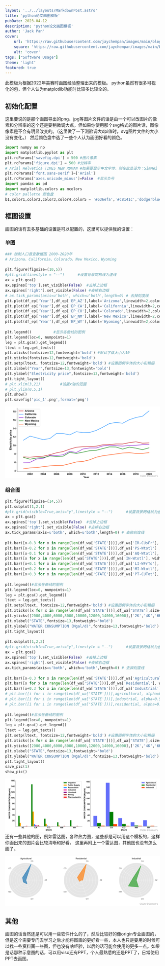 ```yaml
---
layout: '../../layouts/MarkdownPost.astro'
title: 'python论文画图模板'
pubDate: 2023-04-12
description: 'python论文画图模板'
author: 'Jack Pan'
cover:
    url: 'https://raw.githubusercontent.com/jaychempan/images/main/blog-imgs/202304121716469.png'
    square: 'https://raw.githubusercontent.com/jaychempan/images/main/blog-imgs/202304121716469.png'
    alt: 'cover'
tags: ["Software Usage"]
theme: 'light'
featured: true
---
```

此模板为根据2022年美赛时画图经验整理出来的模板。
python虽然有很多可视化的包，但个人认为matplotlib功能时比较多比较全的。
## 初始化配置
这里要说的是那个画图导出的png、jpg等图片文件的话是由一个可以改图片的像素和分辨率的这个还是要稍微调大点，但如果你使用那个svg格式的图片话，图像像素是不会有明显改变的。（这里做了一下测验调大dpi值时，svg图片文件的大小没有变化。）
然后颜色盘中选了一些个人认为画图好看的颜色。
```python
import numpy as np
import matplotlib.pyplot as plt
plt.rcParams['savefig.dpi'] = 500 #图片像素
plt.rcParams['figure.dpi'] = 500 #分辨率
# Arial Helvetica TIMES NEW ROMAN #如果要显示中文字体，则在此处设为：SimHei
plt.rcParams['font.sans-serif']=['Arial']  
plt.rcParams['axes.unicode_minus']=False  #显示负号
import pandas as pd
import matplotlib.colors as mcolors
# color pallette 颜色盘
b1,color1,color2,color3,color4,color5 = '#636efa','#c8141c','dodgerblue', '#8714d0', 'green', 'orangered' 
```


## 框图设置
画图的话有去多基础的设置是可以配置的，这里可以提供我的设置：
### 单图

```python
### 绘制人口普查数据图 2000-2020年 
# Arizona、California、Colorado、New Mexico、Wyoming

plt.figure(figsize=(10,5))
#plt.grid(linestyle = "--")      #设置背景网格线为虚线
ax = plt.gca()
ax.spines['top'].set_visible(False)  #去掉上边框
ax.spines['right'].set_visible(False) #去掉右边框
# ax.tick_params(axis=u'both', which=u'both',length=0) # 去掉刻度线
plt.plot(df_ep['Year'],df_ep['EP_AZ'],label='Arizona',linewidth=2,color=color1)
plt.plot(df_ep['Year'],df_ep['EP_CA'],label='California',linewidth=2,color=color2)
plt.plot(df_ep['Year'],df_ep['EP_CO'],label='Colorado',linewidth=2,color=color3)
plt.plot(df_ep['Year'],df_ep['EP_NM'],label='New Mexico',linewidth=2,color=color4)
plt.plot(df_ep['Year'],df_ep['EP_WY'],label='Wyoming',linewidth=2,color=color5)

plt.legend()          #显示各曲线的图例
plt.legend(loc=0, numpoints=1)
leg = plt.gca().get_legend()
ltext = leg.get_texts()
plt.xticks(fontsize=12,fontweight='bold') #默认字体大小为10
plt.yticks(fontsize=12,fontweight='bold')
plt.setp(ltext, fontsize=12,fontweight='bold') #设置图例字体的大小和粗细
plt.xlabel("Year",fontsize=13,fontweight='bold')
plt.ylabel("Electricity price",fontsize=13,fontweight='bold')
plt.tight_layout()
# plt.xlim(3,21)         #设置x轴的范围
# plt.ylim(0.5,1)
plt.show()
plt.savefig('pic_1'.png',format='png')
```
![|inline](https://raw.githubusercontent.com/jaychempan/images/main/blog-imgs/202304121715830.png)

### 组合图
```python
plt.figure(figsize=(14,5))
plt.subplot(1,2,1)
#plt.grid(visible=True,axis="y",linestyle = "--")      #设置背景网格线为虚线
ax = plt.gca()
ax.spines['top'].set_visible(False)  #去掉上边框
ax.spines['right'].set_visible(False) #去掉右边框
ax.tick_params(axis=u'both', which=u'both',length=0) # 去掉刻度线

plt.bar([x-0.3 for x in range(len(df_wa['STATE']))],df_wa['IR-CUsFr'], width=0.1,color='green',label="Irrigation")
plt.bar([x-0.2 for x in range(len(df_wa['STATE']))],df_wa['PS-Wtotl'] ,width=0.1,color='orange',label="Public Supply")
plt.bar([x-0.1 for x in range(len(df_wa['STATE']))],df_wa['AQ-Wtotl'], width=0.1,color='dodgerblue',label="Aquaculture")
plt.bar([x for x in range(len(df_wa['STATE']))],df_wa['IN-Wtotl'], width=0.1,color='deeppink',label="Industrial")
plt.bar([x+0.1 for x in range(len(df_wa['STATE']))],df_wa['LI-WFrTo'], width=0.1,color='purple',label="Livestock")
plt.bar([x+0.2 for x in range(len(df_wa['STATE']))],df_wa['MI-Wtotl'], width=0.1,color='brown',label="Mining")
plt.bar([x+0.3 for x in range(len(df_wa['STATE']))],df_wa['PT-CUTot'], width=0.1,color='red',label="Thermoelectric")

plt.legend()#显示各曲线的图例
plt.legend(loc=0, numpoints=1)
leg = plt.gca().get_legend()
ltext = leg.get_texts()
plt.setp(ltext, fontsize=12,fontweight='bold') #设置图例字体的大小和粗细
plt.xticks([x for x in range(len(df_wa['STATE']))],df_wa['STATE'],size=13,fontweight='bold')
plt.yticks([2000,4000,6000,8000,10000,12000,14000,16000],['2K','4K','6K','8K','10K','12K','14K','16K'],size=13,fontweight='bold')
plt.xlabel("STATE",fontsize=13,fontweight='bold')
plt.ylabel("WATER CONSUMPTION (Mgal/d)",fontsize=13,fontweight='bold')
plt.tight_layout()

plt.subplot(1,2,2)
#plt.grid(visible=True,axis="y",linestyle = "--")      #设置背景网格线为虚线
ax = plt.gca()
ax.spines['top'].set_visible(False)  #去掉上边框
ax.spines['right'].set_visible(False) #去掉右边框
ax.tick_params(axis=u'both', which=u'both',length=0) # 去掉刻度线

plt.bar([x-0.3 for x in range(len(df_wa['STATE']))],df_wa['Agricultural'] ,width=0.3, color=b1,label="Agricultural")
plt.bar([x for x in range(len(df_wa['STATE']))],df_wa['Residential'], width=0.3, color=color4,label="Residential")
plt.bar([x+0.3 for x in range(len(df_wa['STATE']))],df_wa['Industrial'], width=0.3, color=color5,label="Industrial")
# plt.bar([i for i in range(len(df_wa['STATE']))],agricultural, alpha=0.5, width=0.5, color='r',label="1")
# plt.bar([i for i in range(len(df_wa['STATE']))],industrial, alpha=0.5, width=0.5, color='b',label="2")
# plt.bar([i for i in range(len(df_wa['STATE']))],residential, alpha=0.5, width=0.5, color='g',label="3")

plt.legend()#显示各曲线的图例
plt.legend(loc=0, numpoints=1)
leg = plt.gca().get_legend()
ltext = leg.get_texts()
plt.setp(ltext, fontsize=12,fontweight='bold') #设置图例字体的大小和粗细
plt.xticks([x for x in range(len(df_wa['STATE']))],df_wa['STATE'],size=13,fontweight='bold')
plt.yticks([2000,4000,6000,8000,10000,12000,14000,16000],['2K','4K','6K','8K','10K','12K','14K','16K'],size=13,fontweight='bold')
plt.xlabel("STATE",fontsize=13,fontweight='bold')
plt.ylabel("WATER CONSUMPTION (Mgal/d)",fontsize=13,fontweight='bold')
plt.tight_layout()
save_pic(1)
show_pic()
```
![|inline](https://raw.githubusercontent.com/jaychempan/images/main/blog-imgs/202304121716469.png)
还有一些其他的图，例如雷达图，各种热力图，这些都是可以用这个模板的，这样你画出来的图片会比较清晰和好看。
这里再附上一个雷达图，其他图也没有怎么画了。

![|inline](https://raw.githubusercontent.com/jaychempan/images/main/blog-imgs/202304121716306.png)
## 其他
画图的话当然还是可以用一些软件什么的了，然后比较好的像origin专业画图的，但是这个需要专门去学习之后才能将图画的更好看一些，本人也只是要用的时候可以找一些资料画一些图，但也没有啥经验，以后的话可能会使用的更多一点。如果是话那种示意图的话，可以用viso还有PPT，个人最熟悉的还是PPT了，日常使用PPT去画图。

